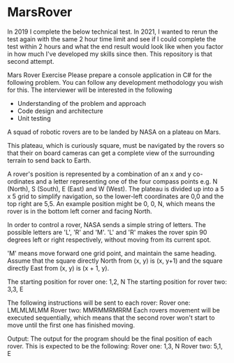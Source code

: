 # MarsRover

In 2019 I complete the below technical test. In 2021, I wanted to rerun the test again with the same 2 hour time limit and see if I could complete the test within 2 hours
and what the end result would look like when you factor in how much I've developed my skills since then. This repository is that second attempt.

Mars Rover Exercise
Please prepare a console application in C# for the following problem. You can follow any development methodology you wish for this. The interviewer will be interested in the following
-	Understanding of the problem and approach
-	Code design and architecture
-	Unit testing

A squad of robotic rovers are to be landed by NASA on a plateau on Mars.

This plateau, which is curiously square, must be navigated by the rovers so that their on board cameras can get a complete view of the surrounding terrain to send back to Earth.

A rover's position is represented by a combination of an x and y co-ordinates and a letter representing one of the four compass points e.g. N (North), S (South), E (East) and W (West). 
The plateau is divided up into a 5 x 5 grid to simplify navigation, so the lower-left coordinates are 0,0 and the top right are 5,5. An example position might be 0, 0, N, which means 
the rover is in the bottom left corner and facing North. 

In order to control a rover, NASA sends a simple string of letters. The possible letters are 'L', 'R' and 'M'. 'L' and 'R' makes the rover spin 90 degrees left or right respectively, 
without moving from its current spot.

'M' means move forward one grid point, and maintain the same heading.
Assume that the square directly North from (x, y) is (x, y+1) and the square directly East from (x, y) is (x + 1, y).

The starting position for rover one: 1,2, N
The starting position for rover two: 3,3, E

The following instructions will be sent to each rover:
Rover one: LMLMLMLMM
Rover two: MMRMMRMRRM
Each rovers movement will be executed sequentially, which means that the second rover won't start to move until the first one has finished moving.

Output:
The output for the program should be the final position of each rover.
This is expected to be the following:
Rover one:  1,3, N
Rover two:  5,1, E
